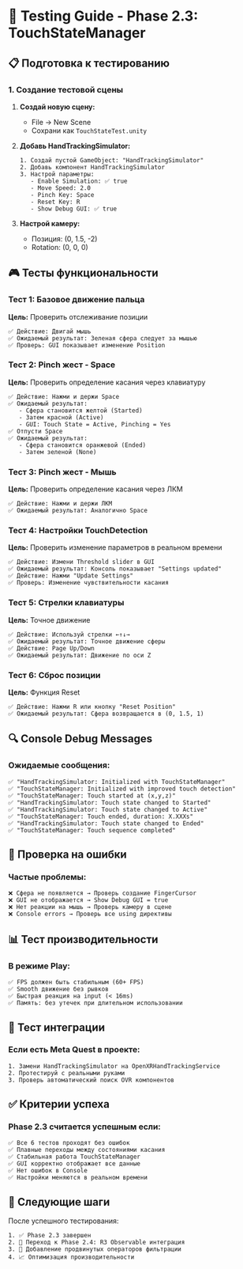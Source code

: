 # 🧪 Testing Guide - Phase 2.3: TouchStateManager

## 📋 Подготовка к тестированию

### 1. Создание тестовой сцены

1. **Создай новую сцену:**
   - File → New Scene
   - Сохрани как `TouchStateTest.unity`

2. **Добавь HandTrackingSimulator:**
   ```
   1. Создай пустой GameObject: "HandTrackingSimulator"
   2. Добавь компонент HandTrackingSimulator
   3. Настрой параметры:
      - Enable Simulation: ✅ true
      - Move Speed: 2.0
      - Pinch Key: Space
      - Reset Key: R
      - Show Debug GUI: ✅ true
   ```

3. **Настрой камеру:**
   - Позиция: (0, 1.5, -2)
   - Rotation: (0, 0, 0)

## 🎮 Тесты функциональности

### Тест 1: Базовое движение пальца
**Цель:** Проверить отслеживание позиции
```
✅ Действие: Двигай мышь
✅ Ожидаемый результат: Зеленая сфера следует за мышью
✅ Проверь: GUI показывает изменение Position
```

### Тест 2: Pinch жест - Space
**Цель:** Проверить определение касания через клавиатуру
```
✅ Действие: Нажми и держи Space
✅ Ожидаемый результат: 
   - Сфера становится желтой (Started)
   - Затем красной (Active) 
   - GUI: Touch State = Active, Pinching = Yes
✅ Отпусти Space
✅ Ожидаемый результат:
   - Сфера становится оранжевой (Ended)
   - Затем зеленой (None)
```

### Тест 3: Pinch жест - Мышь
**Цель:** Проверить определение касания через ЛКМ
```
✅ Действие: Нажми и держи ЛКМ
✅ Ожидаемый результат: Аналогично Space
```

### Тест 4: Настройки TouchDetection
**Цель:** Проверить изменение параметров в реальном времени
```
✅ Действие: Измени Threshold slider в GUI
✅ Ожидаемый результат: Консоль показывает "Settings updated"
✅ Действие: Нажми "Update Settings"
✅ Проверь: Изменение чувствительности касания
```

### Тест 5: Стрелки клавиатуры
**Цель:** Точное движение
```
✅ Действие: Используй стрелки ←↑↓→
✅ Ожидаемый результат: Точное движение сферы
✅ Действие: Page Up/Down
✅ Ожидаемый результат: Движение по оси Z
```

### Тест 6: Сброс позиции
**Цель:** Функция Reset
```
✅ Действие: Нажми R или кнопку "Reset Position"
✅ Ожидаемый результат: Сфера возвращается в (0, 1.5, 1)
```

## 🔍 Console Debug Messages

### Ожидаемые сообщения:
```
✅ "HandTrackingSimulator: Initialized with TouchStateManager"
✅ "TouchStateManager: Initialized with improved touch detection"
✅ "TouchStateManager: Touch started at (x,y,z)"
✅ "HandTrackingSimulator: Touch state changed to Started"
✅ "HandTrackingSimulator: Touch state changed to Active"
✅ "TouchStateManager: Touch ended, duration: X.XXXs"
✅ "HandTrackingSimulator: Touch state changed to Ended"
✅ "TouchStateManager: Touch sequence completed"
```

## 🐛 Проверка на ошибки

### Частые проблемы:
```
❌ Сфера не появляется → Проверь создание FingerCursor
❌ GUI не отображается → Show Debug GUI = true
❌ Нет реакции на мышь → Проверь камеру в сцене
❌ Console errors → Проверь все using директивы
```

## 📊 Тест производительности

### В режиме Play:
```
✅ FPS должен быть стабильным (60+ FPS)
✅ Smooth движение без рывков
✅ Быстрая реакция на input (< 16ms)
✅ Память: без утечек при длительном использовании
```

## 🎯 Тест интеграции

### Если есть Meta Quest в проекте:
```
1. Замени HandTrackingSimulator на OpenXRHandTrackingService
2. Протестируй с реальными руками
3. Проверь автоматический поиск OVR компонентов
```

## ✅ Критерии успеха

### Phase 2.3 считается успешным если:
```
✅ Все 6 тестов проходят без ошибок
✅ Плавные переходы между состояниями касания
✅ Стабильная работа TouchStateManager
✅ GUI корректно отображает все данные
✅ Нет ошибок в Console
✅ Настройки меняются в реальном времени
```

## 🚀 Следующие шаги

После успешного тестирования:
```
1. ✅ Phase 2.3 завершен
2. 🎯 Переход к Phase 2.4: R3 Observable интеграция
3. 🔧 Добавление продвинутых операторов фильтрации
4. 📈 Оптимизация производительности
```
